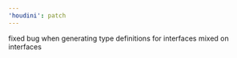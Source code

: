 ```yaml
---
'houdini': patch
---
```


fixed bug when generating type definitions for interfaces mixed on interfaces
